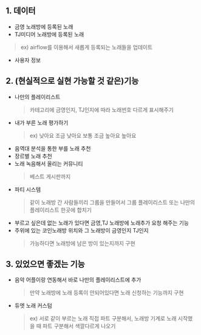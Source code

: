 ## 1. 데이터
- 금영 노래방에 등록된 노래
- TJ미디어 노래방에 등록된 노래
> ex) airflow를 이용해서 새롭게 등록되는 노래들을 업데이트
- 사용자 정보

## 2. (현실적으로 실현 가능할 것 같은)기능
- 나만의 플레이리스트 
  > 카테고리에 금영인지, TJ인지에 따라 노래번호 다르게 표시해주기
- 내가 부른 노래 평가하기
  > ex) 낮아요 조금 낮아요 보통 조금 높아요 높아요
- 음역대 분석을 통한 부를 노래 추천
- 장르별 노래 추천
- 노래 녹음해서 올리는 커뮤니티
   > 베스트 게시판까지
- 파티 시스템
  > 같이 노래방 간 사람들끼리 그룹을 만들어서 그룹 플레이리스트 또는 나만의 플레이리스트 한곳에 합치기
- 부르고 싶은데 없는 노래가 있다면 금영,TJ 노래방에 노래추가 요청 해주는 기능
- 주위에 있는 코인노래방 위치와 그 노래방이 금영인지 TJ인지
  > 가능하다면 노래방에 남은 방이 있는지까지 구현

## 3. 있었으면 좋겠는 기능
- 음악 어플이랑 연동해서 바로 나만의 플레이리스트에 추가
  > 만약 노래방에 노래 등록이 안되어있다면 노래 신청하는 기능까지 구현 
- 듀엣 노래 커스텀
  > ex) 서로 같이 부르는 노래 직접 파트 구분해서, 노래방 기계로 노래 시작했을 때 파트 구분해서 색깔다르게 나오기

